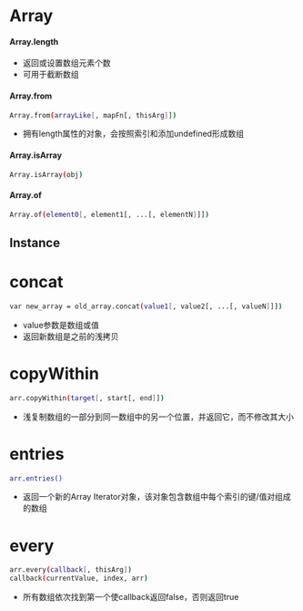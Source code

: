 # Array
#### Array.length
- 返回或设置数组元素个数
- 可用于截断数组
#### Array.from
```bash
Array.from(arrayLike[, mapFn[, thisArg]])
```
- 拥有length属性的对象，会按照索引和添加undefined形成数组
#### Array.isArray
```bash
Array.isArray(obj)
```
#### Array.of
```bash
Array.of(element0[, element1[, ...[, elementN]]])
```
## Instance
# concat
```bash
var new_array = old_array.concat(value1[, value2[, ...[, valueN]]])
```
- value参数是数组或值
- 返回新数组是之前的浅拷贝
# copyWithin
```bash
arr.copyWithin(target[, start[, end]])
```
- 浅复制数组的一部分到同一数组中的另一个位置，并返回它，而不修改其大小
# entries
```bash
arr.entries()
```
- 返回一个新的Array Iterator对象，该对象包含数组中每个索引的键/值对组成的数组
# every
```bash
arr.every(callback[, thisArg])
callback(currentValue, index, arr)
```
- 所有数组依次找到第一个使callback返回false，否则返回true